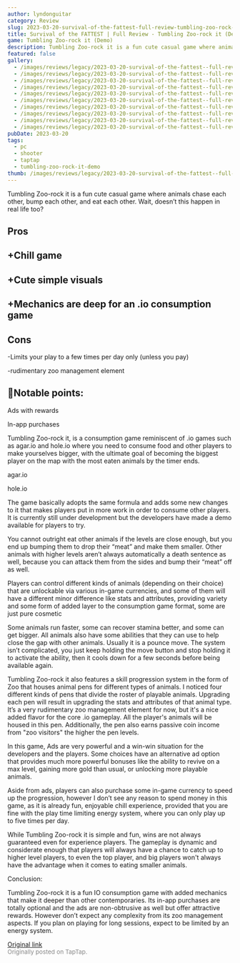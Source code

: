 ```yaml
---
author: lyndonguitar
category: Review
slug: 2023-03-20-survival-of-the-fattest-full-review-tumbling-zoo-rock-it-demo
title: Survival of the FATTEST | Full Review - Tumbling Zoo-rock it (Demo)
game: Tumbling Zoo-rock it (Demo)
description: Tumbling Zoo-rock it is a fun cute casual game where animals chase each other, bump each other, and eat each other. Wait, doesn’t this happen in real life too?
featured: false
gallery:
  - /images/reviews/legacy/2023-03-20-survival-of-the-fattest--full-review---tumbling-zoo-rock-it-demo-0.avif
  - /images/reviews/legacy/2023-03-20-survival-of-the-fattest--full-review---tumbling-zoo-rock-it-demo-1.avif
  - /images/reviews/legacy/2023-03-20-survival-of-the-fattest--full-review---tumbling-zoo-rock-it-demo-2.avif
  - /images/reviews/legacy/2023-03-20-survival-of-the-fattest--full-review---tumbling-zoo-rock-it-demo-3.avif
  - /images/reviews/legacy/2023-03-20-survival-of-the-fattest--full-review---tumbling-zoo-rock-it-demo-4.avif
  - /images/reviews/legacy/2023-03-20-survival-of-the-fattest--full-review---tumbling-zoo-rock-it-demo-5.avif
  - /images/reviews/legacy/2023-03-20-survival-of-the-fattest--full-review---tumbling-zoo-rock-it-demo-6.avif
  - /images/reviews/legacy/2023-03-20-survival-of-the-fattest--full-review---tumbling-zoo-rock-it-demo-7.avif
  - /images/reviews/legacy/2023-03-20-survival-of-the-fattest--full-review---tumbling-zoo-rock-it-demo-8.avif
  - /images/reviews/legacy/2023-03-20-survival-of-the-fattest--full-review---tumbling-zoo-rock-it-demo-9.avif
pubDate: 2023-03-20
tags:
  - pc
  - shooter
  - taptap
  - tumbling-zoo-rock-it-demo
thumb: /images/reviews/legacy/2023-03-20-survival-of-the-fattest--full-review---tumbling-zoo-rock-it-demo-0.avif
---
```


Tumbling Zoo-rock it is a fun cute casual game where animals chase each other, bump each other, and eat each other. Wait, doesn’t this happen in real life too?




## Pros



## +Chill game


## +Cute simple visuals


## +Mechanics are deep for an .io consumption game




## Cons


-Limits your play to a few times per day only (unless you pay)

-rudimentary zoo management element


## 📝Notable points:

Ads with rewards

In-app purchases

Tumbling Zoo-rock it, is a consumption game reminiscent of .io games such as agar.io and hole.io where you need to consume food and other players to make yourselves bigger, with the ultimate goal of becoming the biggest player on the map with the most eaten animals by the timer ends.

agar.io

hole.io

The game basically adopts the same formula and adds some new changes to it that makes players put in more work in order to consume other players. It is currently still under development but the developers have made a demo available for players to try.

You cannot outright eat other animals if the levels are close enough, but you end up bumping them to drop their “meat” and make them smaller. Other animals with higher levels aren’t always automatically a death sentence as well, because you can attack them from the sides and bump their “meat” off as well.

Players can control different kinds of animals (depending on their choice) that are unlockable via various in-game currencies, and some of them will have a different minor difference like stats and attributes, providing variety and some form of added layer to the consumption game format, some are just pure cosmetic

Some animals run faster, some can recover stamina better, and some can get bigger. All animals also have some abilities that they can use to help close the gap with other animals. Usually it is a pounce move. The system isn’t complicated, you just keep holding the move button and stop holding it to activate the ability, then it cools down for a few seconds before being available again.

Tumbling Zoo-rock it also features a skill progression system in the form of Zoo that houses animal pens for different types of animals. I noticed four different kinds of pens that divide the roster of playable animals. Upgrading each pen will result in upgrading the stats and attributes of that animal type. It’s a very rudimentary zoo management element for now, but it's a nice added flavor for the core .io gameplay. All the player's animals will be housed in this pen. Additionally, the pen also earns passive coin income from "zoo visitors" the higher the pen levels.

In this game, Ads are very powerful and a win-win situation for the developers and the players. Some choices have an alternative ad option that provides much more powerful bonuses like the ability to revive on a max level, gaining more gold than usual, or unlocking more playable animals.

Aside from ads, players can also purchase some in-game currency to speed up the progression, however I don’t see any reason to spend money in this game, as it is already fun, enjoyable chill experience, provided that you are fine with the play time limiting energy system, where you can only play up to five times per day.

While Tumbling Zoo-rock it is simple and fun, wins are not always guaranteed even for experience players. The gameplay is dynamic and considerate enough that players will always have a chance to catch up to higher level players, to even the top player, and big players won't always have the advantage when it comes to eating smaller animals.

Conclusion:

Tumbling Zoo-rock it is a fun IO consumption game with added mechanics that make it deeper than other contemporaries. Its in-app purchases are totally optional and the ads are non-obtrusive as well but offer attractive rewards. However don’t expect any complexity from its zoo management aspects. If you plan on playing for long sessions, expect to be limited by an energy system.

[Original link](https://www.taptap.io/post/4847332)<br><span style="font-size: 0.95em; color: #888;">Originally posted on TapTap.</span>